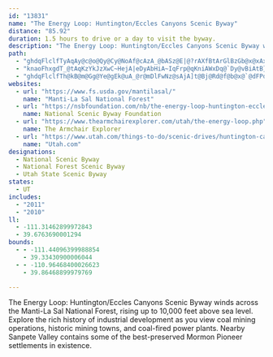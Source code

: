 ```yaml
---
id: "13831"
name: "The Energy Loop: Huntington/Eccles Canyons Scenic Byway"
distance: "85.92"
duration: 1.5 hours to drive or a day to visit the byway.
description: "The Energy Loop: Huntington/Eccles Canyons Scenic Byway winds across the Manti-La Sal National Forest, rising up to 10,000 feet above sea level. Explore the rich history of industrial development as you view coal mining operations, historic mining towns, and coal-fired power plants. Nearby Sanpete Valley contains some of the best-preserved Mormon Pioneer settlements in existence."
path:
  - "ghdqFlclfTyAqAy@c@o@Qy@Cy@NoAf@cAzA_@bASz@E|@?rAXfBtArGlBzGb@x@xAxAhBrAX\\d@bAPv@BlAKdAqA`HQ`KHzEd@~DlFnNlAfElAjG@zBwAtN?vAZtBPj@n@nAjF~GbCzBxBhArFt@`GvCrAx@hCbGhAdB~BlBfFnIpC|D~D|E|AtAbGzDrBr@tBXtAl@tDrC`F~FrBlBnCxAtJjEfIfF|GzCTXdBlDdEzHtJdNn@nBn@xAh@jBt@|DFnCCbFt@xFBfAS`ECjCf@`E?jA_@lBB~@dBtFt@jDXdEBlBO~CYnBO^s@f@sBHOLQl@@j@rAfEh@zBVjBFxEc@fHQrGg@tDsC~JKn@Iv@StOOz@q@hBKh@Bj@Rp@nArB^xAXlBExBc@lDEnB@pAfBtP?lBiBbPElACpAR`D~@dIr@`Ct@vAb@l@|DfDxArBxB`ErElEh@vArCfL|@bEZrBvDb`@XrArHhSzHpMhA~Ax@~@|UtTn@`Ad@jA^pBRrCCd~@FpHD`@"
  - "knaoFhxgdT_@tAqKzYkJzXwC~HejA|eDyAbHiA~IqFrp@qKniAWxDq@`Dy@vBiAtB}FtGmSnTcB|CeAlCm@zB}@rEOlCGjDCjPFt`@K|De@vBk@fBu@rAwCrBmCp@}CFmBXyCxAyArAsBjDu@tCc@~BU~Ce@hPc@tGc@~CmAdDsAbCqB~B}BlB}BxA}GrFyAbAiBhB}AbC}C`HiDzImDrH_HhHmP|OgRfQeCxC_B~BgBrD_CnGs@rCi@~CiH~\\s@zDsBjGaHjL}DpKcEbN}@hFyArSu@tH}@nFyDzRcEnRsAjDu@`AcCjBsCt@gCA}IkCmB_@iCGwCd@oB`AsBxAsB~CcAnCe@pCyAfL_@zBsBrDwAlAeAd@u@P}AFcBSeR_JsAUmAG_ENgDpAoAx@cC`DeAdCq@nBmAdFa@fIg@rCq@pBiAtBkHdH}B`BaEzAkVA{A^aBfBo@rAgA~CeBfIi@xAi@~@_BlA_Ad@w@XiBRwL`@iUd@{DdC_DxCsAz@gIlCmCnAip@fVoAv@yEdFsDfCyOnEuKpFcGhDqGpCoLbH_Cj@qAJaEMwC_@iGRwBf@oBr@mDbC}CtDgG|NaFxJ{@lAwH~E_GtFgP`N}Bp@sAEiCLoA^gBdB_CzDy@z@cChAcAFyWkBiA?{D~AyCv@}U?cEy@}G_C}Ca@{AIaBHeANgDJ_AUeGkCiAKyGRqSjBkAr@sAvAiAzA}ArAk@RyBPs@MoBqAwDgFyBeCoC{A{Bq@eC_@_BLgCv@aBV{A@qNq@aFc@uJwAqFg@}HkAeAYmAq@_FaDeBa@u@IiCDaNfCsBGcAQkHoC{@CaIdB}GRwBp@aAd@iA~@uBfAuA?}E_A_CDmO~EmBTkC?cBLs@Ps@d@eAzAYhBy@tIy@`C_A~@uAXuFKsCj@y@^mBfBiEfHuBpC}@t@cCpA}CfAiCb@sB~@sAlBiBnF_@f@iA~@_K|AaAZcAh@c@`@oDzFa@\\kGtCuFrBe@^}@lAoAjDy@~AiAz@y@^sJbCaBh@gH|AkKbDqBH{BRs@d@{AlBYt@cBxBy@h@s@^uIrAmBl@mAx@i@`A[dAaApA}GlFmBnDsApBkAr@i@PoBFmC_@aD?iFp@mEfAsBpA{GtG}CxAeGlBaAl@aAv@aBlByCbGi@hByDrEWn@W|AClA_@nCYt@}@rAoAz@e@LmDReKg@eC?s@JkA`AuApB{@l@}DjAmA~@uB|FmBpB[d@Wt@{@xHoAdFw@`EcCbPe@lAy@lBsCpD{@x@wCzAgBr@oA|@aGrFo@lAk@dFc@hBmDvG{@fDa@nEuAxGmCzGB`BTp@n@dAlBtBrErGfIfI|BrBnA`Bh@tBJ`AC~DWbFVpDzAzFxBlEx@l@lA\\jAFvA_@dQ{GnAQbA?r@L`Ab@jXvLfHbC|@`A`ArBZ~A@rAIdEOfDb@xDObBYvA}AtBkJlIyCjDu@pAq@nB_CjF_AnDFxAV`B|AhBnA`@hAQxAe@bA}AbCwAt@BnAr@l@x@hBrDhEnF\\xAHrAClBiAzFEv@@|OWjC}BtJYxB_@`HC`HU~Bu@xBcAxAaLxI_HhIoGrGsQhLwE`IcC`CyD~CoAdBkCdFoBrBmEzAwF~BoHnF{CjBqIrDoFzCyAbA{BrBmKxO}CpDw@l@{AdAsBx@iBf@wg@dDeAP}A^iAl@iAz@iBdCi@jAU~@cBtJ[zAgCdIc@hCIjBBhMyAxMElDHfBJfAx@pDbAdC|\\pn@t@fCRvAF~@?r@WfC_AfCi@|@cD`DwAfBa@v@wBbHu@~AmCjBiFrBaCdBu@nAmDxEiAdAaH`FcDxCo@~@e@jBSxBGlB@zCSfCcAxCoA~Ao@d@_Bf@sGh@aAXiBnAqN`MwHxB{IfEyAjA}@rAq@tAeBxEm@jAqClCkAf@aFj@sR\\cNzByBFoBAeC_@aA]qJiFoEeAeDSeD?sEr@mD~@gCxAoDtAsBVcBDmEa@mB}@_EmCwCeBcDeAyAGaFDgLrCcDFaBMaASkKsE_NgHyDgC}BeCcBgCuAkCcBaFy@gDsAuL]gBuAkEcDgEuGsDeCsBcCsC"
  - "ghdqFlclfTh@kB@m@Gg@Ye@gEk@uA_@r@mDlFwNz@sAjA]t@Bj@Rd@f@b@x@`@dFPdAXh@z@p@n@Dl@Kd@Y|@eAvk@it@hBmAbBs@~Cy@hSmAdJq@jASvB_AxBwAvCoDbBkCbAuBt@}Bh@uE?e@]uCe@eCEeBNyCd@uBbBgE|BmCrHyGfE_H|@mBd@gB^sC?aDcAu[HgFJyBb@gF^mCl@uCxA_FhE{Kx@yDXuDDuQLaDrFks@EiDUsB[sAeEyIGe@B{@Lq@tFoLlAaDNwABaHJsAl@aCnBsEvA}BdAaA`B_AlLuC^w@f@aBr@eFHgCk@{IEmCF{JWqAe@u@[QgNMcA`@mEfE_CpAiA`@{B\\{@@mGQmATyCfAyAXm@?kCY}A@u@TwB`A}Cr@_MFoD^mEdAyDlAoK|Ay@XaEfCqA^kEj@sE`C_B@iEoAmB]uAAkCDcDRsCKyCDgH`AsBMsCk@kDa@kVsBoJeAyA?cCXe@^g@p@iArCy@j@oFfGs@tAyA~Do@r@oAZ_AGs@q@y@yAs@i@cAWuBSs@s@Yk@Ke@JuB^cAh@o@b@On@A`EZnAi@xBkCtB_Df@gB?{GTeBjAaEv@kB^eBf@uDFaFEyOImCe@aDy@mDAmA`@{Af@k@f@QlAXpFzC~@Zt@Kh@i@TiB_BaHEcBZmGUoHEsKJuA\\kB^a@rCgB^q@Dc@B}AcAeF_@qCi@sPYuAyAoBqCyEiAy@eImDg@_AS{@\\_EXmA`@_@f@C\\VzCrHl@h@j@b@b@D~Bq@h@Bn@R|@~@fEnFh@j@n@`@t@Mb@m@?c@Y{B@Sl@_CHm@Ak@]e@}FuAcCiAsA{AiA_CoBoHwBmL{AsCkBsBmAkBw@yAa@sAc@oEFuGOkCoAsF?aD`@{MpA{Jp@}CvCaHhAoB^yABeAS{DBeBFaBl@sDBmBq@yGAeATaGb@_E?eEI{B^aHKuFOwCc@yCOmCTiFA}@m@sEYcDeBoMy@eRo@aFmCeQ_A_EgEgNe@mCCmADwA`CwMPkCEuAi@wBu@gA_@YaEyAsB]oBGmADgLrBuFp@{DfAgIzD{T|FcJnBmCv@sCxAiD`CsAlAaGrGaC~AwLnEiCj@oBVsdA@i@GqYaJiKwDmB_Am@O}BQkAF}Ab@iDCeAMSy@DgHEgDMW{@KyAH}AQo@YsAgAmEkGyB{BmDmB{JyCw}@{NmZyA{Fs@{DwAe[qM}C}AiEcCqHkF}RiMaW_LkAYwUcDqIeCoM{BeDeAaCqAyUuQiDcB}DqAgB_@uDYoOSqAOeB{@sAyAo@_CSuAEiBD{Af@{GdAaU|@wXJaBp@aDCe@qFqAe@DSLQpAm@nLOpECtFO~BYzBw@fDk@hBk@tA_@l@_Ax@sD|Aa@`@o@lAu@lHo@~BmArBkA|@cA\\{AJkQu@sCEoAFyCp@uRfIkCr@cDd@iBLkWj@yU^{L`@yQ\\i\\KaDSmDe@e@@sA^aFrEcAj@wKzDmG|AqHhFiBp@sAIYI_AoAk@wBc@}ByAgFgFqNcDqGsBoC}D_EyCeBqEoBsFiAq_AgH}SyAsEa@aEs@sIkCu]sJwFmByAu@}BgCwE}GkA}B}@_Cs@sDUcCEaBRsFj@uDh@yBhA{CvE_KvIoSfGiNhBiGn@eEjLawAbAiP?aRVgZyAmu@QiF_Bc\\IgNc@}JOqHOkWEoAeAkJSoC_@mL[uD]}Bo@yBsHiSm@sCY}CAkEz@edAC_BOiCSkBWaBgD{Ly@oC"
websites:
  - url: "https://www.fs.usda.gov/mantilasal/"
    name: "Manti-La Sal National Forest"
  - url: "https://nsbfoundation.com/nb/the-energy-loop-huntington-eccles-canyons-scenic-byway/"
    name: National Scenic Byway Foundation
  - url: "https://www.thearmchairexplorer.com/utah/the-energy-loop.php"
    name: The Armchair Explorer
  - url: "https://www.utah.com/things-to-do/scenic-drives/huntington-canyon-scenic-drive/"
    name: "Utah.com"
designations:
  - National Scenic Byway
  - National Forest Scenic Byway
  - Utah State Scenic Byway
states:
  - UT
includes:
  - "2011"
  - "2010"
ll:
  - -111.31462899972843
  - 39.6763690001294
bounds:
  - - -111.44096399988854
    - 39.33430900006044
  - - -110.96468400026623
    - 39.86468899979769

---
```


The Energy Loop: Huntington/Eccles Canyons Scenic Byway winds across the Manti-La Sal National Forest, rising up to 10,000 feet above sea level. Explore the rich history of industrial development as you view coal mining operations, historic mining towns, and coal-fired power plants. Nearby Sanpete Valley contains some of the best-preserved Mormon Pioneer settlements in existence.
